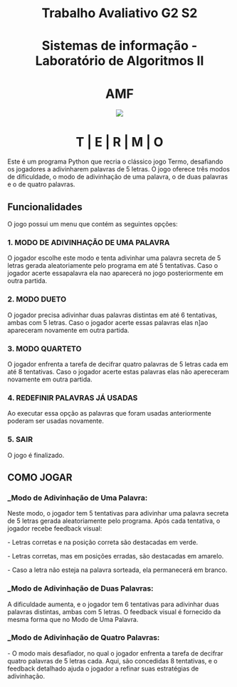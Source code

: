 <h1 align="center">Trabalho Avaliativo G2  S2</h1>
<h1 align="center">Sistemas de informação - Laboratório de Algoritmos II</h1>
<h1 align="center">AMF</h1>

<p align="center">
  <img  src="https://s3.dualstack.us-east-2.amazonaws.com/pythondotorg-assets/media/community/logos/python-logo-only.png">
</p>

<h1 align="center">T | E | R | M | O</h1>

<p>Este é um programa Python que recria o clássico jogo Termo, desafiando os jogadores a adivinharem palavras de 5 letras. O jogo oferece três modos de dificuldade, o modo de adivinhação de uma palavra, o de duas palavras e o de quatro palavras.</p>

<h2 align="justify">Funcionalidades</h2>

<p>O jogo possui um menu que contém as seguintes opções: </p>

<h3 align="justify">1.  MODO DE ADIVINHAÇÃO DE UMA PALAVRA</h3>
<p>O jogador escolhe este modo e tenta adivinhar uma palavra secreta de 5 letras gerada aleatoriamente pelo programa em até 5 tentativas. Caso o jogador acerte essapalavra ela nao aparecerá no jogo posteriormente em outra partida.</p>

<h3 align="justify">2. MODO DUETO</h3>
<p>O jogador precisa adivinhar duas palavras distintas em até 6 tentativas, ambas com 5 letras. Caso o jogador acerte essas palavras elas n]ao apareceram novamente em outra partida.</p>

<h3 align="justify">3. MODO QUARTETO</h3>
<p> O jogador enfrenta a tarefa de decifrar quatro palavras de 5 letras cada em até 8 tentativas. Caso o jogador acerte estas palavras elas não apereceram novamente em outra partida.</p>

<h3 align="justify">4. REDEFINIR PALAVRAS JÁ USADAS</h3>
<p>Ao executar essa opção as palavras que foram usadas anteriormente poderam ser usadas novamente.</p>

<h3 align="justify">5. SAIR</h3>
<p>O jogo é finalizado.</p>

<h2 align="justify">COMO JOGAR</h2>
<h3 align="justify">_Modo de Adivinhação de Uma Palavra: </h3>
<p> Neste modo, o jogador tem 5 tentativas para adivinhar uma palavra secreta de 5 letras gerada aleatoriamente pelo programa. Após cada tentativa, o jogador recebe feedback visual:</p>
<p> - Letras corretas e na posição correta são destacadas em verde.</p>
<p> - Letras corretas, mas em posições erradas, são destacadas em amarelo.</p>
<p> - Caso a letra não esteja na palavra sorteada, ela permanecerá em branco.</p>

<h3 align="justify">_Modo de Adivinhação de Duas Palavras:  </h3>
<p>  A dificuldade aumenta, e o jogador tem 6 tentativas para adivinhar duas palavras distintas, ambas com 5 letras. O feedback visual é fornecido da mesma forma que no Modo de Uma Palavra.</p>

<h3 align="justify">_Modo de Adivinhação de Quatro Palavras: </h3>
<p> - O modo mais desafiador, no qual o jogador enfrenta a tarefa de decifrar quatro palavras de 5 letras cada. Aqui, são concedidas 8 tentativas, e o feedback detalhado ajuda o jogador a refinar suas estratégias de adivinhação.</p>







